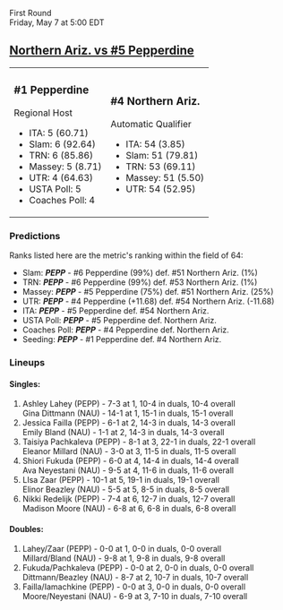 First Round  
Friday, May 7 at 5:00 EDT
## [Northern Ariz. vs #5 Pepperdine](https://www.ncaa.com/game/5833655) 

<table><tr><td>  

### #1 Pepperdine  

Regional Host  
- ITA: 5 (60.71)  
- Slam: 6 (92.64)  
- TRN: 6 (85.86)  
- Massey: 5 (8.71)  
- UTR: 4 (64.63)  
- USTA Poll: 5  
- Coaches Poll: 4  

</td><td>  

### #4 Northern Ariz.  

Automatic Qualifier  
- ITA: 54 (3.85)  
- Slam: 51 (79.81)  
- TRN: 53 (69.11)  
- Massey: 51 (5.50)  
- UTR: 54 (52.95)  

</td></tr></table>  

 ### Predictions  

Ranks listed here are the metric's ranking within the field of 64:  
- Slam: ***PEPP*** - #6 Pepperdine (99%) def. #51 Northern Ariz. (1%)  
- TRN: ***PEPP*** - #6 Pepperdine (99%) def. #53 Northern Ariz. (1%)  
- Massey: ***PEPP*** - #5 Pepperdine (75%) def. #51 Northern Ariz. (25%)  
- UTR: ***PEPP*** - #4 Pepperdine (+11.68) def. #54 Northern Ariz. (-11.68)  
- ITA: ***PEPP*** - #5 Pepperdine def. #54 Northern Ariz.  
- USTA Poll: ***PEPP*** - #5 Pepperdine def. Northern Ariz.  
- Coaches Poll: ***PEPP*** - #4 Pepperdine def. Northern Ariz.  
- Seeding: ***PEPP*** - #1 Pepperdine def. #4 Northern Ariz.  

 ### Lineups  

 #### Singles:  
1. Ashley Lahey (PEPP) - 7-3 at 1, 10-4 in duals, 10-4 overall  
  Gina Dittmann (NAU) - 14-1 at 1, 15-1 in duals, 15-1 overall
2. Jessica Failla (PEPP) - 6-1 at 2, 14-3 in duals, 14-3 overall  
  Emily Bland (NAU) - 1-1 at 2, 14-3 in duals, 14-3 overall
3. Taisiya Pachkaleva (PEPP) - 8-1 at 3, 22-1 in duals, 22-1 overall  
  Eleanor Millard (NAU) - 3-0 at 3, 11-5 in duals, 11-5 overall
4. Shiori Fukuda (PEPP) - 6-0 at 4, 14-4 in duals, 14-4 overall  
  Ava Neyestani (NAU) - 9-5 at 4, 11-6 in duals, 11-6 overall
5. LIsa Zaar (PEPP) - 10-1 at 5, 19-1 in duals, 19-1 overall  
  Elinor Beazley (NAU) - 5-5 at 5, 8-5 in duals, 8-5 overall
6. Nikki Redelijk (PEPP) - 7-4 at 6, 12-7 in duals, 12-7 overall  
  Madison Moore (NAU) - 6-8 at 6, 6-8 in duals, 6-8 overall

 #### Doubles:  
1. Lahey/Zaar (PEPP) - 0-0 at 1, 0-0 in duals, 0-0 overall  
  Millard/Bland (NAU) - 9-8 at 1, 9-8 in duals, 9-8 overall
2. Fukuda/Pachkaleva (PEPP) - 0-0 at 2, 0-0 in duals, 0-0 overall  
  Dittmann/Beazley (NAU) - 8-7 at 2, 10-7 in duals, 10-7 overall
3. Failla/Iamachkine (PEPP) - 0-0 at 3, 0-0 in duals, 0-0 overall  
  Moore/Neyestani (NAU) - 6-9 at 3, 7-10 in duals, 7-10 overall